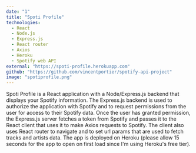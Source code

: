 ```yaml
---
date: "1"
title: "Spoti Profile"
technologies:
  - React
  - Node.js
  - Express.js
  - React router
  - Axios
  - Heroku
  - Spotify web API
external: "https://spoti-profile.herokuapp.com"
github: "https://github.com/vincentportier/spotify-api-project"
image: "spotiprofile.png"
---
```


Spoti Profile is a React application with a Node/Express.js backend that displays your Spotify information. The Express.js backend is used to authorize the application with Spotify and to request permissions from the user for access to their Spotify data. Once the user has granted permission, the Express.js server fetches a token from Spotify and passes it to the React client that uses it to make Axios requests to Spotify. The client also uses React router to navigate and to set url params that are used to fetch tracks and artists data. The app is deployed on Heroku (please allow 15 seconds for the app to open on first load since I'm using Heroku's free tier).
